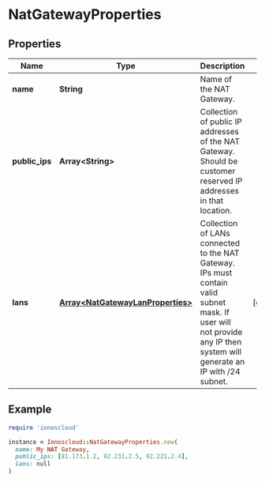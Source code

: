 # NatGatewayProperties

## Properties

| Name | Type | Description | Notes |
| ---- | ---- | ----------- | ----- |
| **name** | **String** | Name of the NAT Gateway. |  |
| **public_ips** | **Array&lt;String&gt;** | Collection of public IP addresses of the NAT Gateway. Should be customer reserved IP addresses in that location. |  |
| **lans** | [**Array&lt;NatGatewayLanProperties&gt;**](NatGatewayLanProperties.md) | Collection of LANs connected to the NAT Gateway. IPs must contain valid subnet mask. If user will not provide any IP then system will generate an IP with /24 subnet. | [optional] |

## Example

```ruby
require 'ionoscloud'

instance = Ionoscloud::NatGatewayProperties.new(
  name: My NAT Gateway,
  public_ips: [81.173.1.2, 82.231.2.5, 92.221.2.4],
  lans: null
)
```

